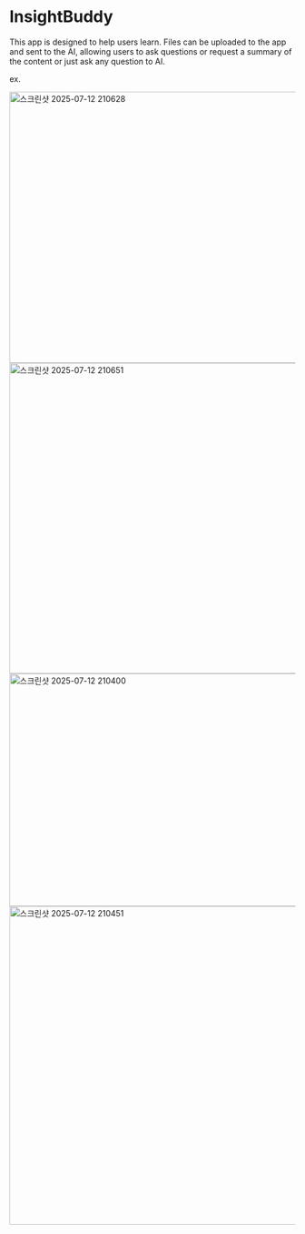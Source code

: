 # InsightBuddy

This app is designed to help users learn. Files can be uploaded to the app and sent to the AI, allowing users to ask questions or request a summary of the content or just ask any question to AI.

ex.

<img width="848" height="477" alt="스크린샷 2025-07-12 210628" src="https://github.com/user-attachments/assets/0ac8bda3-297c-4910-b8b9-89a34a66092f" />

<img width="759" height="546" alt="스크린샷 2025-07-12 210651" src="https://github.com/user-attachments/assets/6089f6d4-0622-4e62-b405-504272d4a951" />

<img width="712" height="409" alt="스크린샷 2025-07-12 210400" src="https://github.com/user-attachments/assets/d5344001-a52d-447b-aaa4-91ad13bd4436" />

<img width="816" height="560" alt="스크린샷 2025-07-12 210451" src="https://github.com/user-attachments/assets/69b8304c-e12a-4e40-9e43-a77ef85951ba" />

